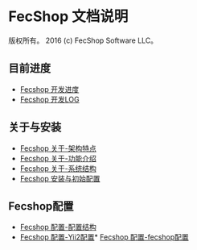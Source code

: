 FecShop 文档说明
============

版权所有。
2016 (c) FecShop Software LLC。

目前进度
----

*  [Fecshop 开发进度](fecshop-jindu.md)
*  [Fecshop 开发LOG](fecshop-jindu-log.md)

关于与安装
-----
*  [Fecshop 关于-架构特点](fecshop-about-fecshop.md)
*  [Fecshop 关于-功能介绍](fecshop-about-function.md)
*  [Fecshop 关于-系统结构](fecshop-about-system-contruct.md)
*  [Fecshop 安装与初始配置](fecshop-install.md)

Fecshop配置
-----------
*  [Fecshop 配置-配置结构](fecshop-init-config-construction.md)
*  [Fecshop 配置-Yii2配置](fecshop-init-config-yii2.md)*  [Fecshop 配置-fecshop配置](fecshop-init-config-advanced.md)